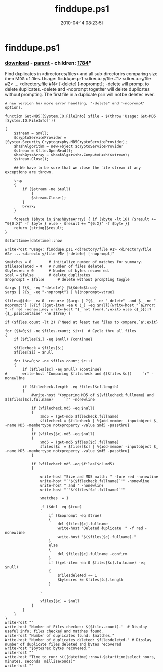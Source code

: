 ﻿---
pid:            1783
parent:         1782
children:       1784
poster:         James Gentile
title:          finddupe.ps1
date:           2010-04-14 08:23:51
format:         posh
---

# finddupe.ps1

### [download](1783.ps1) - [parent](1782.md) - children: [1784](1784.md)"

Find duplicates in <directories/files> and all sub-directories comparing size then MD5 of files. Usage: finddupe.ps1 <directory/file #1> <directory/file #2> ... <directory/file #N> [-delete] [-noprompt] ; -delete will prompt to delete duplicates. -delete and -noprompt together will delete duplicates without prompting. The first file in a duplicate pair will not be deleted ever.

```posh
# new version has more error handling, "-delete" and "-noprompt" options.

function Get-MD5([System.IO.FileInfo] $file = $(throw 'Usage: Get-MD5 [System.IO.FileInfo]'))

{
  	$stream = $null;
  	$cryptoServiceProvider = [System.Security.Cryptography.MD5CryptoServiceProvider];
  	$hashAlgorithm = new-object $cryptoServiceProvider
  	$stream = $file.OpenRead();
  	$hashByteArray = $hashAlgorithm.ComputeHash($stream);
  	$stream.Close();

  	## We have to be sure that we close the file stream if any exceptions are thrown.

  	trap
  	{
   		if ($stream -ne $null)
    		{
			$stream.Close();
		}
  		break;
	}	

 	foreach ($byte in $hashByteArray) { if ($byte -lt 16) {$result += “0{0:X}” -f $byte } else { $result += “{0:X}” -f $byte }}
	return [string]$result;
}

$starttime=[datetime]::now

write-host "Usage: finddupe.ps1 <directory/file #1> <directory/file #2> ... <directory/file #N> [-delete] [-noprompt]"

$matches = 0     	# initialize number of matches for summary.
$filesdeleted = 0 	# number of files deleted.
$bytesrec = 0 		# Number of bytes recovered.
$del = $false 		# delete duplicates
$noprompt = $false  	# delete without prompting toggle

$args | ?{$_ -eq "-delete"} |%{$del=$true}
$args | ?{$_ -eq "-noprompt"} | %{$noprompt=$true}

$files=@(dir -ea 0 -recurse ($args | ?{$_ -ne "-delete" -and $_ -ne "-noprompt"} |?{if ((get-item -ea 0 $_) -eq $null){write-host "`aError: " -f red -nonewline; write-host "$_ not found.";exit} else {$_}})|?{$_.psiscontainer -ne $true} )

if ($files.count -lt 2) {"Need at least two files to compare.`a";exit}

for ($i=0;$i -ne $files.count; $i++)  # Cycle thru all files
{
	if ($files[$i] -eq $null) {continue}

	$filecheck = $files[$i]
	$files[$i] = $null	

	for ($c=0;$c -ne $files.count; $c++)
	{
		if ($files[$c] -eq $null) {continue}
#		write-host "Comparing $filecheck and $($files[$c])     `r" -nonewline
	
		if ($filecheck.length -eq $files[$c].length)
		{
			#write-host "Comparing MD5 of $($filecheck.fullname) and $($files[$c].fullname)     `r" -nonewline	

			if ($filecheck.md5 -eq $null) 
			{ 
				$md5 = (get-md5 $filecheck.fullname)
				$filecheck = $filecheck | %{add-member -inputobject $_ -name MD5 -membertype noteproperty -value $md5 -passthru}			
			}
			if ($files[$c].md5 -eq $null) 
			{ 
				$md5 = (get-md5 $files[$c].fullname)
				$files[$c] = $files[$c] | %{add-member -inputobject $_ -name MD5 -membertype noteproperty -value $md5 -passthru}				
			}
			
			if ($filecheck.md5 -eq $files[$c].md5) 
			{
				
				write-host "Size and MD5 match: " -fore red -nonewline
				write-host "`"$($filecheck.fullname)`"" -nonewline
				write-host " and " -nonewline
				write-host "`"$($files[$c].fullname)`""

				$matches += 1
				
				if ($del -eq $true)
				{
					if ($noprompt -eq $true)
					{
						del $files[$c].fullname
						write-host "Deleted duplicate: " -f red -nonewline
						write-host "$($files[$c].fullname)."
					}
					else
					{
						del $files[$c].fullname -confirm
					}
					if ((get-item -ea 0 $files[$c].fullname) -eq $null)
					{
						$filesdeleted += 1
						$bytesrec += $files[$c].length
					}

				}
	
				$files[$c] = $null
			}
		}
	}
}
write-host ""
write-host "Number of Files checked: $($files.count)."	# Display useful info; files checked and matches found.
write-host "Number of duplicates found: $matches."
Write-host "Number of duplicates deleted: $filesdeleted." # Display number of duplicate files deleted and bytes recovered.
write-host "$bytesrec bytes recovered."	
write-host ""
write-host "Time to run: $(([datetime]::now)-$starttime|select hours, minutes, seconds, milliseconds)"
write-host ""
```
